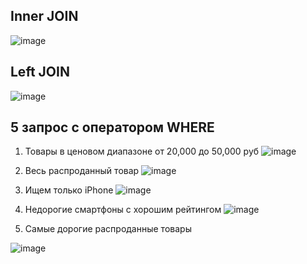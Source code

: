 ## Inner JOIN

![image](https://github.com/user-attachments/assets/2d277006-58ad-4bc1-8cdd-819228299268)

## Left JOIN

![image](https://github.com/user-attachments/assets/8c4fab09-d8f6-47e4-bf36-71d52d9db46f)

## 5 запрос с оператором WHERE

1. Товары в ценовом диапазоне от 20,000 до 50,000 руб
![image](https://github.com/user-attachments/assets/1a0ea9dc-576b-4a7f-8ed8-334710a1934c)

2. Весь распроданный товар
![image](https://github.com/user-attachments/assets/d8ab0cee-3e0c-4c0a-8e38-e3456dcfb742)

3. Ищем только iPhone
![image](https://github.com/user-attachments/assets/6e255923-2d59-4275-9cab-0be5c1fd1a83)

4. Недорогие смартфоны с хорошим рейтингом
![image](https://github.com/user-attachments/assets/a88dff70-a097-4b0a-bdc4-6d6faa342039)

5. Самые дорогие распроданные товары

![image](https://github.com/user-attachments/assets/9aacce50-6df3-44d7-8fb9-09d8377fe150)






